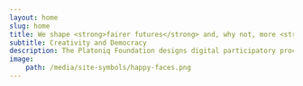```yaml
---
layout: home
slug: home
title: We shape <strong>fairer futures</strong> and, why not, more <strong>fun ones</strong> too.
subtitle: Creativity and Democracy
description: The Platoniq Foundation designs digital participatory processes and facilitates innovative participation methodologies to help form more democratic societies and organizations, making use of open civic technologies.
image: 
    path: /media/site-symbols/happy-faces.png
---
```

